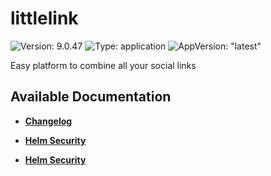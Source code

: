 # littlelink

![Version: 9.0.47](https://img.shields.io/badge/Version-9.0.47-informational?style=flat-square) ![Type: application](https://img.shields.io/badge/Type-application-informational?style=flat-square) ![AppVersion: "latest"](https://img.shields.io/badge/AppVersion-"latest"-informational?style=flat-square)

Easy platform to combine all your social links

## Available Documentation

- [**Changelog**](CHANGELOG)

- [**Helm Security**](container-security)

- [**Helm Security**](helm-security)

